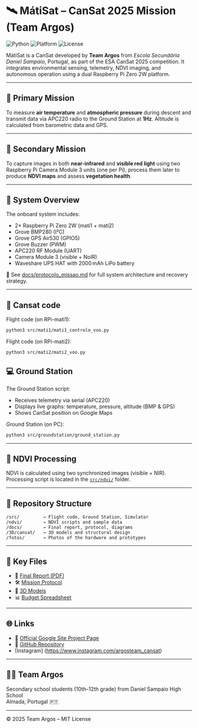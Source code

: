 # 🛰️ MátiSat – CanSat 2025 Mission (Team Argos)

![Python](https://img.shields.io/badge/Python-3.9+-blue?logo=python)
![Platform](https://img.shields.io/badge/Platform-Raspberry%20Pi-red)
![License](https://img.shields.io/badge/License-MIT-green)

MátiSat is a CanSat developed by **Team Argos** from *Escola Secundária Daniel Sampaio*, Portugal, as part of the ESA CanSat 2025 competition. It integrates environmental sensing, telemetry, NDVI imaging, and autonomous operation using a dual Raspberry Pi Zero 2W platform.

---

## 🚀 Primary Mission

To measure **air temperature** and **atmospheric pressure** during descent and transmit data via APC220 radio to the Ground Station at **1Hz**. Altitude is calculated from barometric data and GPS.

---

## 🌱 Secondary Mission

To capture images in both **near-infrared** and **visible red light** using two Raspberry Pi Camera Module 3 units (one per Pi), process them later to produce **NDVI maps** and assess **vegetation health**.

---

## 🧠 System Overview

The onboard system includes:

- 2× Raspberry Pi Zero 2W (mati1 + mati2)
- Grove BMP280 (I²C)
- Grove GPS Air530 (GPIO5)
- Grove Buzzer (PWM)
- APC220 RF Module (UART)
- Camera Module 3 (visible + NoIR)
- Waveshare UPS HAT with 2000 mAh LiPo battery

📐 See [docs/protocolo_missao.md](docs/protocolo_missao.md) for full system architecture and recovery strategy.

---
## 🧪 Cansat code

Flight code (on RPi-mati1):
```bash
python3 src/mati1/mati1_controlo_voo.py
```

Flight code (on RPi-mati2):
```bash
python3 src/mati2/mati2_voo.py
```


## 💻 Ground Station

The Ground Station script:

- Receives telemetry via serial (APC220)
- Displays live graphs: temperature, pressure, altitude (BMP & GPS)
- Shows CanSat position on Google Maps

Ground Station (on PC):
```bash
python3 src/groundstation/ground_station.py
```

---

## 📸 NDVI Processing

NDVI is calculated using two synchronized images (visible + NIR).  
Processing script is located in the [`src/ndvi/`](src/ndvi/) folder.

---

## 📂 Repository Structure

```
/src/         → Flight code, Ground Station, Simulator
/ndvi/        → NDVI scripts and sample data
/docs/        → Final report, protocol, diagrams
/3D/cansat/   → 3D models and structural design
/fotos/       → Photos of the hardware and prototypes
```

---

## 📄 Key Files

- 📘 [Final Report (PDF)](docs/Team_Argos_MatiSat_final_report_20250419.pdf)
- 🛠️ [Mission Protocol](docs/protocolo_missao.md)
- 🧰 [3D Models](3D/cansat/)
- 📊 [Budget Spreadsheet](docs/budget.xlsx)

---

## 🌐 Links

- 🔗 [Official Google Site Project Page](https://sites.google.com/ae-danielsampaio.pt/argos-team-and-mati-sat/)
- 🔬 [GitHub Repository](https://github.com/team-argos/mati)
-    [Instagram] (https://www.instagram.com/argosteam_cansat)

---

## 👨‍🚀 Team Argos

Secondary school students (10th–12th grade) from Daniel Sampaio High School  
Almada, Portugal 🇵🇹

---

© 2025 Team Argos – MIT License
